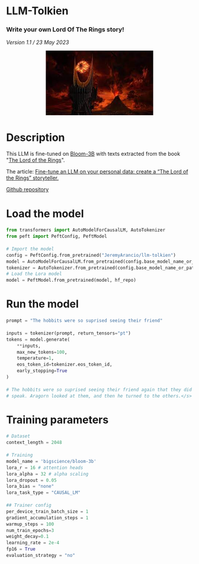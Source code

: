 <h1 style='text-align: left '>LLM-Tolkien</h1>
<h3 style='text-align: left '>Write your own Lord Of The Rings story!</h3>

*Version 1.1 / 23 May 2023*

<p align="center">
  <img src="images/sauron.jpg" />
</p>

# Description

This LLM is fine-tuned on [Bloom-3B](https://huggingface.co/bigscience/bloom-3b) with texts extracted from the book "[The Lord of the Rings](https://gosafir.com/mag/wp-content/uploads/2019/12/Tolkien-J.-The-lord-of-the-rings-HarperCollins-ebooks-2010.pdf)".

The article: [Fine-tune an LLM on your personal data: create a “The Lord of the Rings” storyteller.](https://medium.com/@jeremyarancio/fine-tune-an-llm-on-your-personal-data-create-a-the-lord-of-the-rings-storyteller-6826dd614fa9)

[Github repository](https://github.com/jeremyarancio/llm-rpg/tree/main)

# Load the model

```python
from transformers import AutoModelForCausalLM, AutoTokenizer
from peft import PeftConfig, PeftModel

# Import the model
config = PeftConfig.from_pretrained("JeremyArancio/llm-tolkien")
model = AutoModelForCausalLM.from_pretrained(config.base_model_name_or_path, return_dict=True, load_in_8bit=True, device_map='auto')
tokenizer = AutoTokenizer.from_pretrained(config.base_model_name_or_path)
# Load the Lora model
model = PeftModel.from_pretrained(model, hf_repo)
```

# Run the model

```python
prompt = "The hobbits were so suprised seeing their friend"

inputs = tokenizer(prompt, return_tensors="pt")
tokens = model.generate(
    **inputs,
    max_new_tokens=100,
    temperature=1,
    eos_token_id=tokenizer.eos_token_id,
    early_stopping=True
)

# The hobbits were so suprised seeing their friend again that they did not 
# speak. Aragorn looked at them, and then he turned to the others.</s>
```

# Training parameters

```python
# Dataset
context_length = 2048

# Training
model_name = 'bigscience/bloom-3b'
lora_r = 16 # attention heads
lora_alpha = 32 # alpha scaling
lora_dropout = 0.05
lora_bias = "none"
lora_task_type = "CAUSAL_LM"

## Trainer config
per_device_train_batch_size = 1 
gradient_accumulation_steps = 1
warmup_steps = 100 
num_train_epochs=3
weight_decay=0.1
learning_rate = 2e-4 
fp16 = True
evaluation_strategy = "no"
```
